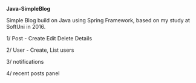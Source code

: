 **Java-SimpleBlog**

Simple Blog build on Java using Spring Framework, based on my study at SoftUni in 2016.

1/ Post - Create Edit Delete Details

2/ User - Create, List users

3/ notifications

4/ recent posts panel
